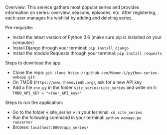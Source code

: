 Overview:
This service gathers most popular series and provides information on series: overview, seasons, episodes, etc.
After registering, each user manages his wishlist by adding and deleting series.

Pre-requisite:
- Install the latest version of Python 3.6 (make sure pip is installed on your computer)
- Install Django through your terminal: `pip install django`
- Install the module Requests through your terminal: `pip install requests`

Steps to download the app:
- Clone the repo: `git clone https://github.com/Manon-L/python-series-webapp.git`
- On TMDB (`https://www.themoviedb.org`), ask for a new API key
- Add a file `env.py` in the folder `site_series/site_series` and write on it: `TMDB_API_KEY = "<Your_API_key>"`

Steps to run the application:
- Go to the folder « site_series » in your terminal: `cd site_series`
- Run the following command in your terminal: `python manage.py runserver`
- Browse: `localhost:8000/app_series/`